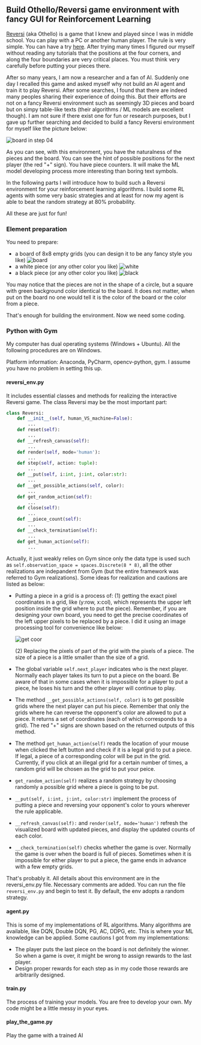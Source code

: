 ## Build Othello/Reversi game environment with fancy GUI for Reinforcement Learning
[Reversi](https://en.wikipedia.org/wiki/Reversi) (aka Othello) is a game that I knew and played since I was in middle school. 
You can play with a PC or another human player. The rule is very simple. You can have a try [here](https://www.mathsisfun.com/games/reversi.html).
After trying many times I figured our myself without reading any tutorials that the positions at the four corners, and along the four boundaries are very critical places. 
You must think very carefully before putting your pieces there.

After so many years, I am now a researcher and a fan of AI. Suddenly one day I recalled this game and asked myself why 
not build an AI agent and train it to play Reversi. After some searches, 
I found that there are indeed many peoples sharing their experience of doing this. 
But their efforts are not on a fancy Reversi environment such as seemingly 3D pieces and board 
but on simpy table-like texts (their algorithms / ML models are excellent though). I am not sure if there exist one for fun or research purposes, but I gave up further 
searching and decided to build a fancy Reversi environment for myself like the picture below:

![board in step 04](imgs/reversi_process/board_in_step_05.png)

As you can see, with this environment, you have the naturalness of the pieces and the board. You can see the hint of possible positions for the next player (the red "+" sign).
You have piece counters. It will make the ML model developing process more interesting than boring text symbols.

In the following parts I will introduce how to build such a Reversi environment for your reinforcement learning algorithms.
I build some RL agents with some very basic strategies and at least for now my agent is able to beat the random strategy at 80% probability.

All these are just for fun!

### Element preparation 
You need to prepare:
* a board of 8x8 empty grids (you can design it to be any fancy style you like)  ![board](imgs/reversi_board.png)
* a white piece (or any other color you like)  ![white](imgs/reversi_white.png)  
* a black piece (or any other color you like)  ![black](imgs/reversi_black.png)  

You may notice that the pieces are not in the shape of a circle, but a square with green background color identical to the board. 
It does not matter, when put on the board no one would tell it is the color of the board or the color from a piece.  

That's enough for building the environment. Now we need some coding.

### Python with Gym
My computer has dual operating systems (Windows + Ubuntu). All the following procedures are on Windows.

Platform information: Anaconda, PyCharm, opencv-python, gym. I assume you have no problem in setting this up.

#### reversi_env.py
It includes essential classes and methods for realizing the interactive Reversi game.
The class Reversi may be the most important part:
```python
class Reversi:
    def __init__(self, human_VS_machine=False):
        ...
    def reset(self):
        ...
    def __refresh_canvas(self):
        ...
    def render(self, mode='human'):
        ...
    def step(self, action: tuple):
        ...
    def __put(self, i:int, j:int, color:str):
        ...
    def __get_possible_actions(self, color):
        ...
    def get_random_action(self):
        ...
    def close(self):
        ...
    def __piece_count(self):
        ...
    def __check_termination(self):
        ...
    def get_human_action(self):
        ...
```
Actually, it just weakly relies on Gym since only the data type is used such as `self.observation_space = spaces.Discrete(8 * 8)`, all the other realizations are indepandent from Gym (but the entire framework was referred to Gym realizations).
Some ideas for realization and cautions are listed as below:
* Putting a piece in a grid is a process of: (1) getting the exact pixel coordinates in a grid, like (y:row, x:col), 
  which  represents the upper left position inside the grid where to put the piece). Remember, if you are designing your own board, 
  you need to get the precise coordinates of the left upper pixels to be replaced by a piece. I did it using an image processing tool for convenience like below:
  
  ![get coor](imgs/Screenshot_2021-08-06_155406.png)
  
  (2) Replacing the pixels of part of the grid with the pixels of a piece. The size of a piece is a little smaller than the size of a grid.
  
* The global variable `self.next_player` indicates who is the next player. 
  Normally each player takes its turn to put a piece on the board. 
  Be aware of that in some cases when it is impossible for a player to put a piece, he loses his turn and the other player will continue to play.
  
* The method `__get_possible_actions(self, color)` is to get possible grids where the next player can put his piece. 
  Remember that only the grids where he can reverse the opponent's color are allowed to put a piece. 
  It returns a set of coordinates (each of which corresponds to a grid).
  The red "+" signs are shown based on the returned outputs of this method.
  
* The method `get_human_action(self)` reads the location of your mouse when clicked the left button and check if it is a legal grid to put a piece. 
  If legal, a piece of a corresponding color will be put in the grid. 
  Currently, if you click at an illegal grid for a certain number of times, a random grid will be chosen as the grid to put your peice. 
  
* `get_random_action(self)` realizes a random strategy by choosing randomly a possible grid where a piece is going to be put.
  
* `__put(self, i:int, j:int, color:str)` implement the process of putting a piece and reversing your opponent's color to yours wherever the rule applicable.
  
* `__refresh_canvas(self):` and `render(self, mode='human')` refresh the visualized board with updated pieces, and display the updated counts of each color.
  
* `__check_termination(self)` checks whether the game is over. Normally the game is over when the board is full of pieces. Sometimes when it is impossible for either player to put a piece, the game ends in advance with a few empty grids.

That's probably it. All details about this environment are in the reversi_env.py file. Necessary comments are added. 
You can run the file `reversi_env.py` and begin to test it. By default, the env adopts a random strategy. 

#### agent.py
This is some of my implementations of RL algorithms. Many algorithms are available, like DQN, Double DQN, PG, AC, DDPG, etc. 
This is where your ML knowledge can be applied. Some cautions I got from my implementations:
* The player puts the last piece on the board is not definitely the winner. So when a game is over, it might be wrong to assign rewards to the last player.
* Design proper rewards for each step as in my code those rewards are arbitrarily designed.

#### train.py
The process of training your models. You are free to develop your own. My code might be a little messy in your eyes.

#### play_the_game.py
Play the game with a trained AI

